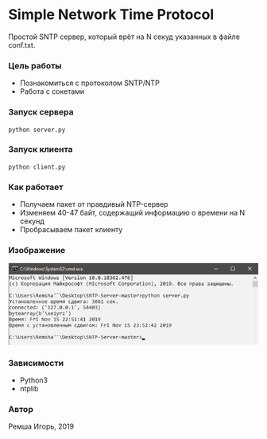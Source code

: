 # Simple Network Time Protocol
Простой SNTP сервер, который врёт на N секуд указанных в файле conf.txt. 

### Цель работы
  - Познакомиться с протоколом SNTP/NTP
  - Работа с сокетами

### Запуск сервера
```
python server.py
```

### Запуск клиента
```
python client.py
```

### Как работает

  - Получаем пакет от правдивый NTP-сервер
  - Изменяем 40-47 байт, содержащий информацию о времени на N секунд
  - Пробрасываем пакет клиенту

### Изображение
![Screenshot](example.png)

### Зависимости
- Python3
- ntplib

### Автор
Ремша Игорь, 2019
